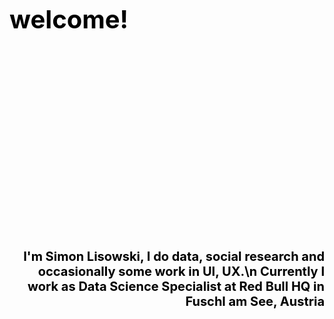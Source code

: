 <span style="color:black;font-weight:700;font-size:40px">welcome!</span>
<br/><br/>
<br/><br/>
<br/><br/>
<br/><br/>
<br/><br/>
<br/><br/>
<br/><br/>
<br/><br/>
<br/><br/>
<br/><br/>
<p style="color:black;font-weight:700;font-size:20px;text-align: right">
    I'm Simon Lisowski, I do data, social research and occasionally some work in UI, UX.\n
    Currently I work as Data Science Specialist at Red Bull HQ in Fuschl am See, Austria
</p>
<br/><br/>